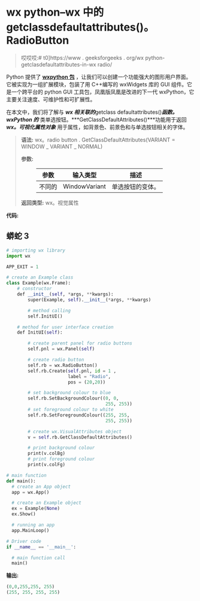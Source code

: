 # wx python–wx 中的 getclassdefaultattributes()。RadioButton

> 哎哎哎:# t0]https://www . geeksforgeeks . org/wx python-getclasdefaultattributes-in-wx radio/

Python 提供了 [**wxpython 包**](https://www.geeksforgeeks.org/python-wxpython-module-introduction/) ，让我们可以创建一个功能强大的图形用户界面。它被实现为一组扩展模块，包装了用 C++编写的 wxWidgets 库的 GUI 组件。它是一个跨平台的 python GUI 工具包，凤凰版凤凰是改进的下一代 wxPython，它主要关注速度、可维护性和可扩展性。

在本文中，我们将了解与 ***wx 相关联的***getclass defaultattributes()***函数。wxPython 的*** 类单选按钮。***GetClassDefaultAttributes()***功能用于返回 ***wx。可视化属性对象*** 用于属性，如背景色、前景色和与单选按钮相关的字体。

> **语法:** wx。radio button . GetClassDefaultAttributes(VARIANT = WINDOW _ VARIANT _ NORMAL)
> 
> **参数:**
> 
> <figure class="table">
> 
> | 参数 | 输入类型 | 描述 |
> | --- | --- | --- |
> | 不同的 | WindowVariant | 单选按钮的变体。 |
> 
> </figure>
> 
> **返回类型:** wx。视觉属性

**代码:**

## 蟒蛇 3

```py
# importing wx library
import wx

APP_EXIT = 1

# create an Example class
class Example(wx.Frame):
    # constructor
    def __init__(self, *args, **kwargs):
        super(Example, self).__init__(*args, **kwargs)

        # method calling
        self.InitUI()

    # method for user interface creation
    def InitUI(self):

        # create parent panel for radio buttons
        self.pnl = wx.Panel(self)

        # create radio button 
        self.rb = wx.RadioButton()
        self.rb.Create(self.pnl, id = 1 ,
                       label = "Radio",
                       pos = (20,20))

        # set background colour to blue
        self.rb.SetBackgroundColour((0, 0, 
                                     255, 255))
        # set foreground colour to white
        self.rb.SetForegroundColour((255, 255,
                                     255, 255))

        # create wx.VisualAttributes object
        v = self.rb.GetClassDefaultAttributes()

        # print background colour
        print(v.colBg)
        # print foreground colour
        print(v.colFg)

# main function
def main():
  # create an App object
  app = wx.App()

  # create an Example object
  ex = Example(None)
  ex.Show()

  # running an app
  app.MainLoop()

# Driver code
if __name__ == '__main__':

  # main function call
  main()
```

**输出:**

```py
(0,0,255,255, 255)
(255, 255, 255, 255)

```